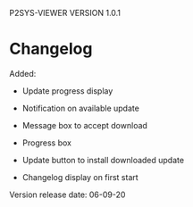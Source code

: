 P2SYS-VIEWER VERSION 1.0.1

# Changelog #

Added:

- Update progress display
- Notification on available update
- Message box to accept download
- Progress box
- Update button to install downloaded update

- Changelog display on first start

Version release date: 06-09-20
